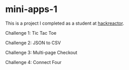 # mini-apps-1
This is a project I completed as a student at [hackreactor](http://hackreactor.com).

Challenge 1: Tic Tac Toe

Challenge 2: JSON to CSV

Challenge 3: Multi-page Checkout

Challenge 4: Connect Four
